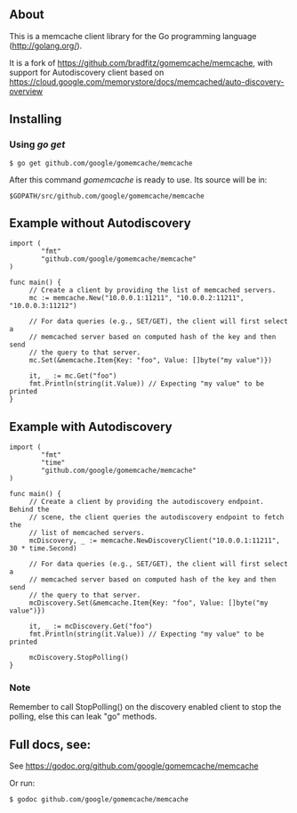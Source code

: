 ## About

This is a memcache client library for the Go programming language
(http://golang.org/).

It is a fork of https://github.com/bradfitz/gomemcache/memcache,
with support for Autodiscovery client based on https://cloud.google.com/memorystore/docs/memcached/auto-discovery-overview


## Installing

### Using *go get*

    $ go get github.com/google/gomemcache/memcache

After this command *gomemcache* is ready to use. Its source will be in:

    $GOPATH/src/github.com/google/gomemcache/memcache

## Example without Autodiscovery

    import (
            "fmt"
            "github.com/google/gomemcache/memcache"
    )

    func main() {
         // Create a client by providing the list of memcached servers.
         mc := memcache.New("10.0.0.1:11211", "10.0.0.2:11211", "10.0.0.3:11212")

         // For data queries (e.g., SET/GET), the client will first select a
         // memcached server based on computed hash of the key and then send
         // the query to that server.
         mc.Set(&memcache.Item{Key: "foo", Value: []byte("my value")})

         it, _ := mc.Get("foo")
         fmt.Println(string(it.Value)) // Expecting "my value" to be printed
    }

## Example with Autodiscovery

    import (
            "fmt"
            "time"
            "github.com/google/gomemcache/memcache"
    )

    func main() {
         // Create a client by providing the autodiscovery endpoint. Behind the
         // scene, the client queries the autodiscovery endpoint to fetch the
         // list of memcached servers.
         mcDiscovery, _ := memcache.NewDiscoveryClient("10.0.0.1:11211", 30 * time.Second)

         // For data queries (e.g., SET/GET), the client will first select a
         // memcached server based on computed hash of the key and then send
         // the query to that server.
         mcDiscovery.Set(&memcache.Item{Key: "foo", Value: []byte("my value")})

         it, _ := mcDiscovery.Get("foo")
         fmt.Println(string(it.Value)) // Expecting "my value" to be printed

         mcDiscovery.StopPolling()
    }

### Note
Remember to call StopPolling() on the discovery enabled client to stop the polling, else this can leak "go" methods.

## Full docs, see:

See https://godoc.org/github.com/google/gomemcache/memcache

Or run:

    $ godoc github.com/google/gomemcache/memcache

